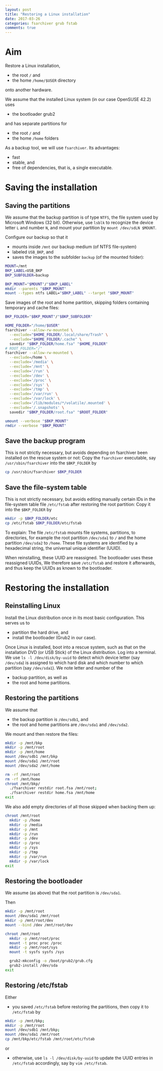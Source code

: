 ```yaml
---
layout: post
title: "Restoring a Linux installation"
date: 2017-03-26
categories: fsarchiver grub fstab
comments: true
---
```


# Aim

Restore a Linux installation,

- the root `/` and
- the home `/home/$USER` directory

onto another hardware.

We assume that the installed Linux system (in our case OpenSUSE 42.2) uses

- the bootloader grub2

and has separate partitions for

- the root `/` and
- the home `/home` folders


As a backup tool, we will use `fsarchiver`.
Its advantages:

- fast
- stable, and
- free of dependencies, that is, a single executable.

# Saving the installation

## Saving the partitions

We assume that the backup partition is of type `NTFS`, the file system used by Microsoft Windows (32 bit).
Otherwise, use `lsblk` to recognize the device letter `L` and number `N`, and mount your partition by `mount /dev/sdLN $MOUNT`.

Configure our backup so that it

- mounts inside `/mnt` our backup medium (of NTFS file-system)
- labeled `USB_BKP`, and
- saves the images to the subfolder `backup` (of the mounted folder):

```sh
MOUNT=/mnt
BKP_LABEL=USB_BKP
BKP_SUBFOLDER=backup

BKP_MOUNT="$MOUNT"/"$BKP_LABEL"
mkdir --parents "$BKP_MOUNT"
mount --types ntfs LABEL="$BKP_LABEL" --target "$BKP_MOUNT"
```

Save images of the root and home partition, skipping folders containing temporary and cache files:

```sh
BKP_FOLDER="$BKP_MOUNT"/"$BKP_SUBFOLDER"

HOME_FOLDER="/home/$USER"
fsarchiver --allow-rw-mounted \
  --exclude="$HOME_FOLDER/.local/share/Trash" \
  --exclude="$HOME_FOLDER/.cache" \
  savedir "$BKP_FOLDER/home.fsa" "$HOME_FOLDER"
# ROOT_FOLDER="/"
fsarchiver --allow-rw-mounted \
  --exclude=/home \
  --exclude='/media' \
  --exclude='/mnt' \
  --exclude='/run' \
  --exclude='/dev' \
  --exclude='/proc' \
  --exclude='/sys' \
  --exclude='/tmp' \
  --exclude='/var/run' \
  --exclude='/var/lock' \
  --exclude='/lib/modules/*/volatile/.mounted' \
  --exclude='/.snapshots' \
  savedir "$BKP_FOLDER/root.fsa" "$ROOT_FOLDER"

umount --verbose "$BKP_MOUNT"
rmdir --verbose "$BKP_MOUNT"
```

## Save the backup program

This is not strictly necessary, but avoids depending on fsarchiver been installed on the rescue system or not:
Copy the `fsarchiver` executable, say `/usr/sbin/fsarchiver` into the `$BKP_FOLDER` by

```sh
cp /usr/sbin/fsarchiver $BKP_FOLDER
```

## Save the file-system table

This is not strictly necessary, but avoids editing manually certain IDs in the file-system table file `/etc/fstab` after restoring the root partition:
Copy it into the `$BKP_FOLDER` by
```sh
mkdir -p $BKP_FOLDER/etc
cp /etc/fstab $BKP_FOLDER/etc/fstab
```

To explain:
The file `/etc/fstab` mounts file systems, partitions, to directories, for example the root partition `/dev/sda1` to `/` and the home partition `/dev/sda2` to `/home`.
These file systems are identified by a hexadecimal string, the universal unique identifier (UUID).

When reinstalling, these UUID are reassigned.
The bootloader uses these reassigned UUIDs,
We therefore save `/etc/fstab` and restore it afterwards, and thus keep the UUIDs as known to the bootloader.

# Restoring the installation

## Reinstalling Linux

Install the Linux distribution once in its most basic configuration.
This serves us to

- partition the hard drive, and
- install the bootloader (Grub2 in our case).

Once Linux is installed, boot into a rescue system, such as that on the installation DVD (or USB Stick) of the Linux distribution.
Log into a terminal.
We use `ls -l /dev/disk/by-uuid` to detect which device letter (say `/dev/sda`) is assigned to which hard disk and which number to which partition (say `/dev/sda1`).
We note letter and number of the

- backup partition, as well as
- the root and home partitions.

## Restoring the partitions

We assume that

- the backup partition is `/dev/sdb1`, and
- the root and home partitions are `/dev/sda1` and `/dev/sda2`.

We mount and then restore the files:

```sh
mkdir -p /mnt/bkp
mkdir -p /mnt/root
mkdir -p /mnt/home
mount /dev/sdb1 /mnt/bkp
mount /dev/sda1 /mnt/root
mount /dev/sda2 /mnt/home

rm -rf /mnt/root
rm -rf /mnt/home
chroot /mnt/bkp/
  ./fsarchiver restdir root.fsa /mnt/root;
  ./fsarchiver restdir home.fsa /mnt/home
exit
```

We also add empty directories of all those skipped when backing them up:

```sh
chroot /mnt/root
  mkdir -p /home
  mkdir -p /media
  mkdir -p /mnt
  mkdir -p /run
  mkdir -p /dev
  mkdir -p /proc
  mkdir -p /sys
  mkdir -p /tmp
  mkdir -p /var/run
  mkdir -p /var/lock
exit
```

## Restoring the bootloader

We assume (as above) that the root partition is `/dev/sda1`.

Then

```sh
mkdir -p /mnt/root
mount /dev/sda1 /mnt/root
mkdir -p /mnt/root/dev
mount --bind /dev /mnt/root/dev

chroot /mnt/root
  mkdir -p /mnt/root/proc
  mount -t proc proc /proc
  mkdir -p /mnt/root/sys
  mount -t sysfs sysfs /sys

  grub2-mkconfig -o /boot/grub2/grub.cfg
  grub2-install /dev/sda
exit

```

## Restoring /etc/fstab

Either

- you saved `/etc/fstab` before restoring the partitions, then copy it to `/etc/fstab` by

```sh
mkdir -p /mnt/bkp;
mkdir -p /mnt/root
mount /dev/sdb1 /mnt/bkp;
mount /dev/sda1 /mnt/root
cp /mnt/bkp/etc/fstab /mnt/root/etc/fstab
```
or

- otherwise, use `ls -l /dev/disk/by-uuid` to update the UUID entries in `/etc/fstab` accordingly, say by `vim /etc/fstab`.

